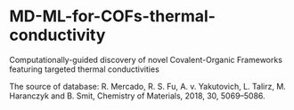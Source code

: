 # MD-ML-for-COFs-thermal-conductivity
Computationally-guided discovery of novel Covalent-Organic Frameworks featuring targeted thermal conductivities

The source of database: R. Mercado, R. S. Fu, A. v. Yakutovich, L. Talirz, M. Haranczyk and B. Smit, Chemistry of Materials, 2018, 30, 5069–5086.

